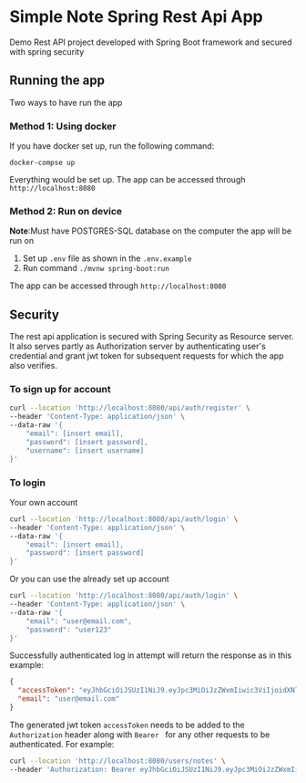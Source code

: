 # Simple Note Spring Rest Api App

Demo Rest API project developed with Spring Boot framework and secured with spring security

## Running the app
Two ways to have run the app
### Method 1: Using docker
If you have docker set up, run the following command:
```
docker-compse up
```
Everything would be set up. The app can be accessed through
`http://localhost:8080`
### Method 2: Run on device
**Note**:Must have POSTGRES-SQL database on the computer the app will be run on
1. Set up `.env` file as shown in the `.env.example`
2. Run command `./mvnw spring-boot:run`

The app can be accessed through `http://localhost:8080`

## Security
The rest api application is secured with Spring Security as Resource server. It also serves partly as Authorization server 
by authenticating user's credential and grant jwt token for subsequent requests for which the app also verifies.
### To sign up for account
```bash
curl --location 'http://localhost:8080/api/auth/register' \
--header 'Content-Type: application/json' \
--data-raw '{
    "email": [insert email],
    "password": [insert password],
    "username": [insert username]
}'
```
### To login 
Your own account
```bash
curl --location 'http://localhost:8080/api/auth/login' \
--header 'Content-Type: application/json' \
--data-raw '{
    "email": [insert email],
    "password": [insert password]
}'
```
Or you can use the already set up account
```bash
curl --location 'http://localhost:8080/api/auth/login' \
--header 'Content-Type: application/json' \
--data-raw '{
    "email": "user@email.com",
    "password": "user123"
}'
```
Successfully authenticated log in attempt will return the response as in this example:
```json
{
  "accessToken": "eyJhbGciOiJSUzI1NiJ9.eyJpc3MiOiJzZWxmIiwic3ViIjoidXNlckBlbWFpbC5jb20iLCJleHAiOjE2ODYxNDEzNjgsImlhdCI6MTY4NjEwNTM2OCwic2NvcGUiOiJST0xFX1VTRVIifQ.Vm1FOxflFJ8z6YGmonRogNdPmxzr0kCnJqUzqSTnhSyW_W48RtO_y6_6lWgypd_CC2cqdATudgLbsKqnGN38P4ho9dEK-menfCqlUYuuVMZamN3Ohkl1pm5lO8AsgQ2tJze65Ja80ZGdGXYimgSKjoSh_oXxCO4JOVbuanDBkIUDvQmZAREb1h34h70zeEtU0FEe1G0VOt0PF3h1_noNMLvgdv9bNBul2Vu3x3gVVqY2KCeKCt9akLw8WEeV0VKM4OgDaPSck_tMvmAEG6S8w8q-QFxa702G9m5JaVlpwqhWXMlZLux5wKYD2dRsoxYNK6AlQxRQpTJ4n2mZQgUEog",
  "email": "user@email.com"
}
```
The generated jwt token `accessToken` needs to be added to the `Authorization` header along with `Bearer ` for any other requests to be authenticated. For example:
```bash
curl --location 'http://localhost:8080/users/notes' \
--header 'Authorization: Bearer eyJhbGciOiJSUzI1NiJ9.eyJpc3MiOiJzZWxmIiwic3ViIjoidXNlckBlbWFpbC5jb20iLCJleHAiOjE2ODUzMTUyMjcsImlhdCI6MTY4NTI3OTIyNywic2NvcGUiOiJST0xFX1VTRVIifQ.P0xFYoXtuxMjVSUhryiZhhmq86vZr-nBuf8EX9jjJGQ8QbJ3aOq4uft5NIowAVJ608jTWhjInAVQbty2ZNaJr1puByY3HTUWjPsUpUR6C9627ESgi8brGVFRFF_uxscJjuTPIUGeeg-H9u9bwxtK8YHEzkPp3ZKLQogVoqCe46y5I4a986zV1VzUnWIlQOyYwZXUjTjV2ta95BggLfm4AJvfnn7DwiiB6vQr_GwyvQOXoK002RR4XQBMvHkvJnkzDHMIjBtljfS4zNFwuo9STOH64xr8DvHl0iih_iLk_UxwqfXW6btKuwer5XeaI4DlaINiTnUSO3Vo2bkwAUs9dg'
```
